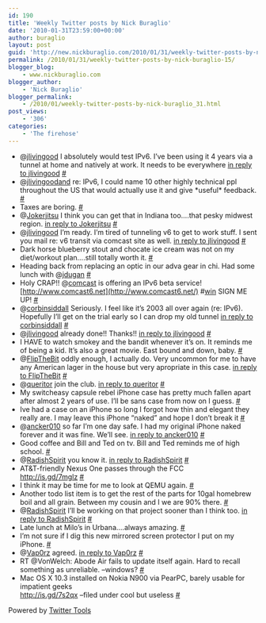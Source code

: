 ```yaml
---
id: 190
title: 'Weekly Twitter posts by Nick Buraglio'
date: '2010-01-31T23:59:00+00:00'
author: buraglio
layout: post
guid: 'http://new.nickburaglio.com/2010/01/31/weekly-twitter-posts-by-nick-buraglio-15/'
permalink: /2010/01/31/weekly-twitter-posts-by-nick-buraglio-15/
blogger_blog:
    - www.nickburaglio.com
blogger_author:
    - 'Nick Buraglio'
blogger_permalink:
    - /2010/01/weekly-twitter-posts-by-nick-buraglio_31.html
post_views:
    - '306'
categories:
    - 'The firehose'
---
```


- @[jlivingood](http://twitter.com/jlivingood) I absolutely would test IPv6. I’ve been using it 4 years via a tunnel at home and natively at work. It needs to be everywhere [in reply to jlivingood](http://twitter.com/jlivingood/statuses/8170983192) [\#](http://twitter.com/buraglio/statuses/8192538543)
- @[jlivingoodand](http://twitter.com/jlivingoodand) re: IPv6, I could name 10 other highly technical ppl throughout the US that would actually use it and give \*useful\* feedback. [\#](http://twitter.com/buraglio/statuses/8193353367)
- Taxes are boring. [\#](http://twitter.com/buraglio/statuses/8216388101)
- @[Jokerjitsu](http://twitter.com/Jokerjitsu) I think you can get that in Indiana too….that pesky midwest region. [in reply to Jokerjitsu](http://twitter.com/Jokerjitsu/statuses/8214492709) [\#](http://twitter.com/buraglio/statuses/8216433483)
- @[jlivingood](http://twitter.com/jlivingood) I’m ready. I’m tired of tunneling v6 to get to work stuff. I sent you mail re: v6 transit via comcast site as well. [in reply to jlivingood](http://twitter.com/jlivingood/statuses/8219825768) [\#](http://twitter.com/buraglio/statuses/8221692320)
- Dark horse blueberry stout and chocate ice cream was not on my diet/workout plan….still totally worth it. [\#](http://twitter.com/buraglio/statuses/8221747245)
- Heading back from replacing an optic in our adva gear in chi. Had some lunch with @[jdugan](http://twitter.com/jdugan) [\#](http://twitter.com/buraglio/statuses/8250662454)
- Holy CRAP!! @[comcast](http://twitter.com/comcast) is offering an IPv6 beta service! [http://www.comcast6.net](http://www.comcast6.net/) #[win](http://search.twitter.com/search?q=%23win) SIGN ME UP! [\#](http://twitter.com/buraglio/statuses/8292631063)
- @[corbinsiddall](http://twitter.com/corbinsiddall) Seriously. I feel like it’s 2003 all over again (re: IPv6). Hopefully I’ll get on the trial early so I can drop my old tunnel [in reply to corbinsiddall](http://twitter.com/corbinsiddall/statuses/8292848157) [\#](http://twitter.com/buraglio/statuses/8293125533)
- @[jlivingood](http://twitter.com/jlivingood) already done!! Thanks!! [in reply to jlivingood](http://twitter.com/jlivingood/statuses/8291012187) [\#](http://twitter.com/buraglio/statuses/8300342379)
- I HAVE to watch smokey and the bandit whenever it’s on. It reminds me of being a kid. It’s also a great movie. East bound and down, baby. [\#](http://twitter.com/buraglio/statuses/8311988765)
- @[FlipTheBit](http://twitter.com/FlipTheBit) oddly enough, I actually do. Very uncommon for me to have any American lager in the house but very apropriate in this case. [in reply to FlipTheBit](http://twitter.com/FlipTheBit/statuses/8312414984) [\#](http://twitter.com/buraglio/statuses/8312694249)
- @[queritor](http://twitter.com/queritor) join the club. [in reply to queritor](http://twitter.com/queritor/statuses/8335780445) [\#](http://twitter.com/buraglio/statuses/8336733977)
- My switcheasy capsule rebel iPhone case has pretty much fallen apart after almost 2 years of use. I’ll be sans case from now on I guess. [\#](http://twitter.com/buraglio/statuses/8369900135)
- Ive had a case on an iPhone so long I forgot how thin and elegant they really are. I may leave this iPhone “naked” and hope I don’t break it [\#](http://twitter.com/buraglio/statuses/8390586456)
- @[ancker010](http://twitter.com/ancker010) so far I’m one day safe. I had my original iPhone naked forever and it was fine. We’ll see. [in reply to ancker010](http://twitter.com/ancker010/statuses/8390676954) [\#](http://twitter.com/buraglio/statuses/8390761296)
- Good coffee and Bill and Ted on tv. Bill and Ted reminds me of high school. [\#](http://twitter.com/buraglio/statuses/8412392276)
- @[RadishSpirit](http://twitter.com/RadishSpirit) you know it. [in reply to RadishSpirit](http://twitter.com/RadishSpirit/statuses/8412725838) [\#](http://twitter.com/buraglio/statuses/8413591977)
- AT&amp;T-friendly Nexus One passes through the FCC  
    <http://is.gd/7mglz> [\#](http://twitter.com/buraglio/statuses/8413982031)
- I think it may be time for me to look at QEMU again. [\#](http://twitter.com/buraglio/statuses/8415298992)
- Another todo list item is to get the rest of the parts for 10gal homebrew boil and all grain. Between my cousin and I we are 90% there. [\#](http://twitter.com/buraglio/statuses/8415575712)
- @[RadishSpirit](http://twitter.com/RadishSpirit) I’ll be working on that project sooner than I think too. [in reply to RadishSpirit](http://twitter.com/RadishSpirit/statuses/8419154755) [\#](http://twitter.com/buraglio/statuses/8419358369)
- Late lunch at Milo’s in Urbana….always amazing. [\#](http://twitter.com/buraglio/statuses/8423175800)
- I’m not sure if I dig this new mirrored screen protector I put on my iPhone. [\#](http://twitter.com/buraglio/statuses/8461117772)
- @[Vap0rz](http://twitter.com/Vap0rz) agreed. [in reply to Vap0rz](http://twitter.com/Vap0rz/statuses/8461897453) [\#](http://twitter.com/buraglio/statuses/8462220365)
- RT @VonWelch: Abode Air fails to update itself again. Hard to recall something as unreliable. –windows? [\#](http://twitter.com/buraglio/statuses/8462290891)
- Mac OS X 10.3 installed on Nokia N900 via PearPC, barely usable for impatient geeks  
    <http://is.gd/7s2qx> –filed under cool but useless [\#](http://twitter.com/buraglio/statuses/8482735266)

Powered by [Twitter Tools](http://alexking.org/projects/wordpress)